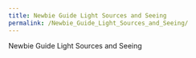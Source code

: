 ```yaml
---
title: Newbie Guide Light Sources and Seeing
permalink: /Newbie_Guide_Light_Sources_and_Seeing/
---
```


Newbie Guide Light Sources and Seeing